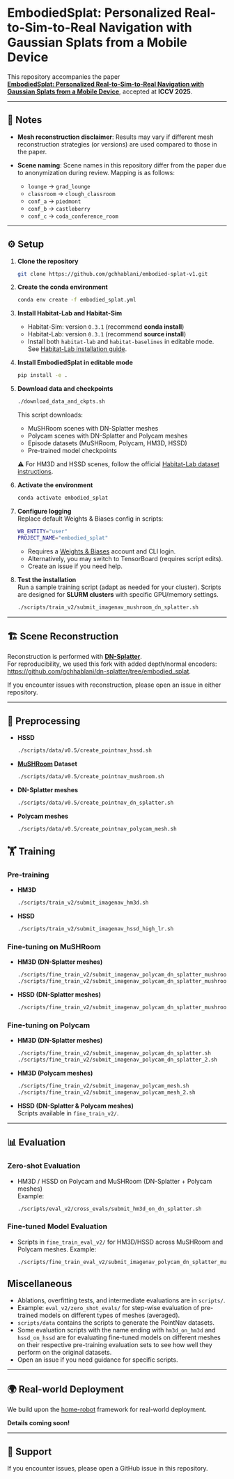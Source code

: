 # EmbodiedSplat: Personalized Real-to-Sim-to-Real Navigation with Gaussian Splats from a Mobile Device

This repository accompanies the paper  
[**EmbodiedSplat: Personalized Real-to-Sim-to-Real Navigation with Gaussian Splats from a Mobile Device**](https://gchhablani.github.io/embodied-splat), accepted at **ICCV 2025**.

---

## 📌 Notes

- **Mesh reconstruction disclaimer**: Results may vary if different mesh reconstruction strategies (or versions) are used compared to those in the paper.  
- **Scene naming**: Scene names in this repository differ from the paper due to anonymization during review. Mapping is as follows:

  - `lounge` → `grad_lounge`  
  - `classroom` → `clough_classroom`  
  - `conf_a` → `piedmont`  
  - `conf_b` → `castleberry`  
  - `conf_c` → `coda_conference_room`

---

## ⚙️ Setup

1. **Clone the repository**

   ```bash
   git clone https://github.com/gchhablani/embodied-splat-v1.git
   ```

2. **Create the conda environment**

   ```bash
   conda env create -f embodied_splat.yml
   ```

3. **Install Habitat-Lab and Habitat-Sim**  
   - Habitat-Sim: version `0.3.1` (recommend **conda install**)  
   - Habitat-Lab: version `0.3.1` (recommend **source install**)  
   - Install both `habitat-lab` and `habitat-baselines` in editable mode.  
   See [Habitat-Lab installation guide](https://github.com/facebookresearch/habitat-lab).

4. **Install EmbodiedSplat in editable mode**

   ```bash
   pip install -e .
   ```

5. **Download data and checkpoints**

   ```bash
   ./download_data_and_ckpts.sh
   ```

   This script downloads:
   - MuSHRoom scenes with DN-Splatter meshes  
   - Polycam scenes with DN-Splatter and Polycam meshes  
   - Episode datasets (MuSHRoom, Polycam, HM3D, HSSD)  
   - Pre-trained model checkpoints  

   ⚠️ For HM3D and HSSD scenes, follow the official [Habitat-Lab dataset instructions](https://github.com/facebookresearch/habitat-lab/blob/main/DATASETS.md).

6. **Activate the environment**

   ```bash
   conda activate embodied_splat
   ```

7. **Configure logging**  
   Replace default Weights & Biases config in scripts:

   ```bash
   WB_ENTITY="user"
   PROJECT_NAME="embodied_splat"
   ```

   - Requires a [Weights & Biases](https://wandb.ai) account and CLI login.  
   - Alternatively, you may switch to TensorBoard (requires script edits).  
   - Create an issue if you need help.

8. **Test the installation**  
   Run a sample training script (adapt as needed for your cluster). Scripts are designed for **SLURM clusters** with specific GPU/memory settings.  

   ```bash
   ./scripts/train_v2/submit_imagenav_mushroom_dn_splatter.sh
   ```

---

## 🏗️ Scene Reconstruction

Reconstruction is performed with [**DN-Splatter**](https://github.com/maturk/dn-splatter).  
For reproducibility, we used this fork with added depth/normal encoders:  
<https://github.com/gchhablani/dn-splatter/tree/embodied_splat>.  

If you encounter issues with reconstruction, please open an issue in either repository.

---

## 🔧 Preprocessing

- **HSSD**
  ```bash
  ./scripts/data/v0.5/create_pointnav_hssd.sh
  ```
- **[MuSHRoom](https://xuqianren.github.io/publications/MuSHRoom/) Dataset**
  ```bash
  ./scripts/data/v0.5/create_pointnav_mushroom.sh
  ```
- **DN-Splatter meshes**
  ```bash
  ./scripts/data/v0.5/create_pointnav_dn_splatter.sh
  ```
- **Polycam meshes**
  ```bash
  ./scripts/data/v0.5/create_pointnav_polycam_mesh.sh
  ```

## 🏋️ Training

### Pre-training

- **HM3D**

  ```bash
  ./scripts/train_v2/submit_imagenav_hm3d.sh
  ```

- **HSSD**

  ```bash
  ./scripts/train_v2/submit_imagenav_hssd_high_lr.sh
  ```

### Fine-tuning on MuSHRoom

- **HM3D (DN-Splatter meshes)**

  ```bash
  ./scripts/fine_train_v2/submit_imagenav_polycam_dn_splatter_mushroom.sh
  ./scripts/fine_train_v2/submit_imagenav_polycam_dn_splatter_mushroom_v2.sh
  ```

- **HSSD (DN-Splatter meshes)**

  ```bash
  ./scripts/fine_train_v2/submit_imagenav_polycam_dn_splatter_mushroom_hssd.sh
  ```

### Fine-tuning on Polycam

- **HM3D (DN-Splatter meshes)**

  ```bash
  ./scripts/fine_train_v2/submit_imagenav_polycam_dn_splatter.sh
  ./scripts/fine_train_v2/submit_imagenav_polycam_dn_splatter_2.sh
  ```

- **HM3D (Polycam meshes)**

  ```bash
  ./scripts/fine_train_v2/submit_imagenav_polycam_mesh.sh
  ./scripts/fine_train_v2/submit_imagenav_polycam_mesh_2.sh
  ```

- **HSSD (DN-Splatter & Polycam meshes)**  
  Scripts available in `fine_train_v2/`.

---

## 📊 Evaluation

### Zero-shot Evaluation

- HM3D / HSSD on Polycam and MuSHRoom (DN-Splatter + Polycam meshes)  
  Example:

  ```bash
  ./scripts/eval_v2/cross_evals/submit_hm3d_on_dn_splatter.sh
  ```

### Fine-tuned Model Evaluation

- Scripts in `fine_train_eval_v2/` for HM3D/HSSD across MuSHRoom and Polycam meshes.
Example:

  ```bash
  ./scripts/fine_train_eval_v2/submit_imagenav_polycam_dn_splatter_mushroom.sh
  ```

## Miscellaneous

- Ablations, overfitting tests, and intermediate evaluations are in `scripts/`.
- Example: `eval_v2/zero_shot_evals/` for step-wise evaluation of pre-trained models on different types of meshes (averaged).  
- `scripts/data` contains the scripts to generate the PointNav datasets.
- Some evaluation scripts with the name ending with `hm3d_on_hm3d` and `hssd_on_hssd` are for evaluating fine-tuned models on different meshes on their respective pre-training evaluation sets to see how well they perform on the original datasets.
- Open an issue if you need guidance for specific scripts.

---

## 🌍 Real-world Deployment
We build upon the [home-robot](https://github.com/facebookresearch/home-robot) framework for real-world deployment.

**Details coming soon!**

---

## 🙋 Support

If you encounter issues, please open a GitHub issue in this repository.
